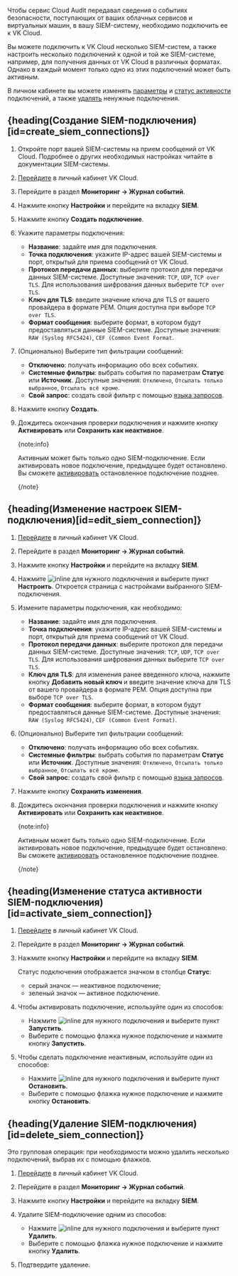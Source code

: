 Чтобы сервис Cloud Audit передавал сведения о событиях безопасности, поступающих от ваших облачных сервисов и виртуальных машин, в вашу SIEM-систему, необходимо подключить ее к VK Cloud.

Вы можете подключить к VK Cloud несколько SIEM-систем, а также настроить несколько подключений к одной и той же SIEM-системе, например, для получения данных от VK Cloud в различных форматах. Однако в каждый момент только одно из этих подключений может быть активным.

В личном кабинете вы можете изменять [параметры](#edit_siem_connection) и [статус активности](#activate_siem_connection) подключений, а также [удалять](#delete_siem_connection) ненужные подключения.

## {heading(Создание SIEM-подключения)[id=create_siem_connections]}

1. Откройте порт вашей SIEM-системы на прием сообщений от VK Cloud. Подробнее о других необходимых настройках читайте в документации SIEM-системы.
1. [Перейдите](https://msk.cloud.vk.com/app) в личный кабинет VK Cloud.
1. Перейдите в раздел **Мониторинг → Журнал событий**.
1. Нажмите кнопку **Настройки** и перейдите на вкладку **SIEM**.
1. Нажмите кнопку **Создать подключение**.
1. Укажите параметры подключения:

   - **Название**: задайте имя для подключения.
   - **Точка подключения**: укажите IP-адрес вашей SIEM-системы и порт, открытый для приема сообщений от VK Cloud.
   - **Протокол передачи данных**: выберите протокол для передачи данных SIEM-системе. Доступные значения: `TCP`, `UDP`, `TCP over TLS`. Для использования шифрования данных выберите `TCP over TLS`.
   - **Ключ для TLS**: введите значение ключа для TLS от вашего провайдера в формате PEM. Опция доступна при выборе `TCP over TLS`.
   - **Формат сообщения**: выберите формат, в котором будут предоставляться данные SIEM-системе. Доступные значения: `RAW (Syslog RFC5424)`, `CEF (Common Event Format`.

1. (Опционально) Выберите тип фильтрации сообщений:

      - **Отключено**: получать информацию обо всех событиях.
      - **Системные фильтры**: выбрать события по параметрам **Статус** или **Источник**. Доступные значения: `Отключено`, `Отсылать только выбранное`, `Отсылать всё кроме`.
      - **Свой запрос**: создать свой фильтр с помощью [языка запросов](/ru/monitoring-services/event-log/concepts/search-language).

1. Нажмите кнопку **Создать**.
1. Дождитесь окончания проверки подключения и нажмите кнопку **Активировать** или **Сохранить как неактивное**.

   {note:info}

   Активным может быть только одно SIEM-подключение. Если активировать новое подключение, предыдущее будет остановлено. Вы сможете [активировать](#activate_siem_connection) остановленное подключение позднее.

   {/note}

## {heading(Изменение настроек SIEM-подключения)[id=edit_siem_connection]}

1. [Перейдите](https://msk.cloud.vk.com/app) в личный кабинет VK Cloud.
1. Перейдите в раздел **Мониторинг → Журнал событий**.
1. Нажмите кнопку **Настройки** и перейдите на вкладку **SIEM**.
1. Нажмите ![](/ru/assets/more-icon.svg "inline") для нужного подключения и выберите пункт **Настроить**.
    Откроется страница с настройками выбранного SIEM-подключения.
1. Измените параметры подключения, как необходимо:

   - **Название**: задайте имя для подключения.
   - **Точка подключения**: укажите IP-адрес вашей SIEM-системы и порт, открытый для приема сообщений от VK Cloud.
   - **Протокол передачи данных**: выберите протокол для передачи данных SIEM-системе. Доступные значения: `TCP`, `UDP`, `TCP over TLS`.
    Для использования шифрования данных выберите `TCP over TLS`.
   - **Ключ для TLS**: для изменения ранее введенного ключа, нажмите кнопку **Добавить новый ключ** и введите значение ключа для TLS от вашего провайдера в формате PEM. Опция доступна при выборе `TCP over TLS`.
   - **Формат сообщения**: выберите формат, в котором будут предоставляться данные SIEM-системе. Доступные значения: `RAW (Syslog RFC5424)`, `CEF (Common Event Format)`.

1. (Опционально) Выберите тип фильтрации сообщений:

      - **Отключено**: получать информацию обо всех событиях.
      - **Системные фильтры**: выбрать события по параметрам **Статус** или **Источник**. Доступные значения: `Отключено`, `Отсылать только выбранное`, `Отсылать всё кроме`.
      - **Свой запрос**: создать свой фильтр с помощью [языка запросов](/ru/monitoring-services/event-log/concepts/search-language).

1. Нажмите кнопку **Сохранить изменения**.
1. Дождитесь окончания проверки подключения и нажмите кнопку **Активировать** или **Сохранить как неактивное**.

   {note:info}

   Активным может быть только одно SIEM-подключение. Если активировать новое подключение, предыдущее будет остановлено. Вы сможете [активировать](#activate_siem_connection) остановленное подключение позднее.

   {/note}

## {heading(Изменение статуса активности SIEM-подключения)[id=activate_siem_connection]}

1. [Перейдите](https://msk.cloud.vk.com/app) в личный кабинет VK Cloud.
1. Перейдите в раздел **Мониторинг → Журнал событий**.
1. Нажмите кнопку **Настройки** и перейдите на вкладку **SIEM**.

    Статус подключения отображается значком в столбце **Статус**:

    - серый значок — неактивное подключение;
    - зеленый значок — активное подключение.

1. Чтобы активировать подключение, используйте один из способов:

   - Нажмите ![](/ru/assets/more-icon.svg "inline") для нужного подключения и выберите пункт **Запустить**.
   - Выберите с помощью флажка нужное подключение и нажмите кнопку **Запустить**.

1. Чтобы сделать подключение неактивным, используйте один из способов:

   - Нажмите ![](/ru/assets/more-icon.svg "inline") для нужного подключения и выберите пункт **Остановить**.
   - Выберите с помощью флажка нужное подключение и нажмите кнопку **Остановить**.

## {heading(Удаление SIEM-подключения)[id=delete_siem_connection]}

Это групповая операция: при необходимости можно удалить несколько подключений, выбрав их с помощью флажков.

1. [Перейдите](https://msk.cloud.vk.com/app) в личный кабинет VK Cloud.
1. Перейдите в раздел **Мониторинг → Журнал событий**.
1. Нажмите кнопку **Настройки** и перейдите на вкладку **SIEM**.
1. Удалите SIEM-подключение одним из способов:

   - Нажмите ![](/ru/assets/more-icon.svg "inline") для нужного подключения и выберите пункт **Удалить**.
   - Выберите с помощью флажка нужное подключение и нажмите кнопку **Удалить**.

1. Подтвердите удаление.
